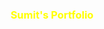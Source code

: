 
<div style="color: yellow; font-weight: bold; text-align: center">
    <h3>Sumit's Portfolio</h3>
</div>
